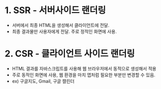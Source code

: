 # 1. SSR - 서버사이드 랜더링
* 서버에서 최종 HTML을 생성해서 클라이언트에 전달.
* 최종 결과물만 사용자에게 전달. 주로 정적인 화면에 사용.

# 2. CSR - 클라이언트 사이드 랜더링
* HTML 결과를 자바스크립트를 사용해 웹 브라우저에서 동적으로 생성해서 적용
* 주로 동적인 화면에 사용, 웹 환경을 마치 앱처럼 필요한 부분만 변경할 수 있음.
* ex) 구글지도, Gmail, 구글 캘린더